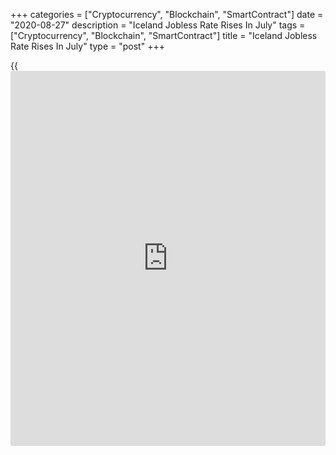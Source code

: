 +++
categories = ["Cryptocurrency", "Blockchain", "SmartContract"]
date = "2020-08-27"
description = "Iceland Jobless Rate Rises In July"
tags = ["Cryptocurrency", "Blockchain", "SmartContract"]
title = "Iceland Jobless Rate Rises In July"
type = "post"
+++

{{<iframe id="large-banner" src="https://www.bounty.group/#slide=4.0" width="100%" height="600" scrolling="no" style="border: 0px solid rgb(216, 221, 230); border-radius: 3px;">}}

Iceland's jobless rate rose in July after easing in the previous month,
figures from Statistics Iceland showed on Thursday.

The jobless rate fell to a seasonally adjusted 6.4 percent in July from
4.1 percent in June. In May, the unemployment rate was 5.9 percent.

The number of unemployed persons increased to 12,600 in July from 8,300
in the preceding month.

The number of employed persons rose to 194,800 in July from 197,900 in
the prior month.

On an unadjusted basis, the unemployment rate increased to 5.1 percent
in July from 2.8 percent in the same month last year.

For comments and feedback [contact](https://www.playgroundfx.com/contact/): editorial@rtt[news](https://www.letsplayfx.com/blog/forex-news-website/).com

[Economic News][1]

 **What parts of the world are seeing the best (and worst) economic
performances lately? Click[here][2] to check out our [Econ Scorecard][2]
and find out! See up-to-the-moment [ranking](https://www.playgroundfx.com/blog/crypto-exchange-ranking/)s for the best and worst
performers in [GDP][3], [unemployment rate][4], [inflation][5] and much
more.**

   1. www.rtt[news](https://www.letsplayfx.com/blog/forex-news-website/).com/Content/EconomicNews.aspx
   2. www.rtt[news](https://www.letsplayfx.com/blog/forex-news-website/).com/economic-scorecard/world-rank/industrial-production/highest-performance.aspx
   3. www.rtt[news](https://www.letsplayfx.com/blog/forex-news-website/).com/economic-scorecard/world-rank/GDP/highest-performance.aspx
   4. www.rtt[news](https://www.letsplayfx.com/blog/forex-news-website/).com/economic-scorecard/world-rank/unemployment-rate/lowest-performance.aspx
   5. www.rtt[news](https://www.letsplayfx.com/blog/forex-news-website/).com/economic-scorecard/world-rank/CPI/highest-performance.aspx